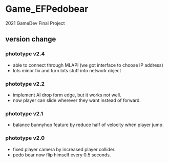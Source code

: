 # Game_EFPedobear
2021 GameDev Final Project


## version change

### phototype v2.4
* able to connect through MLAPI (we got interface to choose IP address)
* lots minor fix and turn lots stuff into network object

### phototype v2.2
* implement AI drop form edge, but it works not well.
* now player can slide wherever they want instead of forward.

### phototype v2.1
* balance bunnyhop feature by reduce half of velocity when player jump.

### phototype v2.0
* fixed player camera by increased player collider.
* pedo bear now flip himself every 0.5 seconds.
